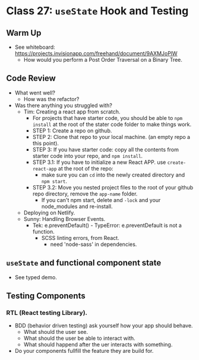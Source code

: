 # Class 27: `useState` Hook and Testing

## Warm Up

* See whiteboard: https://projects.invisionapp.com/freehand/document/9AXMJoPlW
  * How would you perform a Post Order Traversal on a Binary Tree.

## Code Review

* What went well?
  * How was the refactor?
* Was there anything you struggled with?
  * Tim: Creating a react app from scratch.
    * For projects that have starter code, you should be able to `npm install` at the root of the stater code folder to make things work.
    * STEP 1: Create a repo on github.
    * STEP 2: Clone that repo to your local machine. (an empty repo a this point).
    * STEP 3: If you have starter code: copy all the contents from starter code into your repo, and `npm install`.
    * STEP 3.1: If you have to initialize a new React APP. use `create-react-app` at the root of the repo:
      * make sure you can `cd` into the newly created directory and `npm start`.
    * STEP 3.2: Move you nested project files to the root of your github repo directory, remove the `app-name` folder.
      * If you can't npm start, delete and `-lock` and your node_modules and re-install.
  * Deploying on Netlify.
  * Sunny: Handling Browser Events.
    * Tek: e.preventDefault() - TypeError: e.preventDefault is not a function.
      * SCSS linting errors, from React.
        * need 'node-sass' in dependencies.

## `useState` and functional component state

* See typed demo.

## Testing Components

### RTL (React testing Library).

* BDD (behavior driven testing) ask yourself how your app should behave.
  * What should the user see.
  * What should the user be able to interact with.
  * What should happend after the uer interacts with something.
* Do your components fullfill the feature they are build for.
